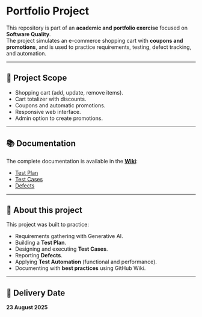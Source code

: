 # Portfolio Project

This repository is part of an **academic and portfolio exercise** focused on **Software Quality**.  
The project simulates an e-commerce shopping cart with **coupons and promotions**, and is used to practice requirements, testing, defect tracking, and automation.

---

## 📌 Project Scope
- Shopping cart (add, update, remove items).  
- Cart totalizer with discounts.  
- Coupons and automatic promotions.  
- Responsive web interface.  
- Admin option to create promotions.  

---

## 📚 Documentation

The complete documentation is available in the **[Wiki](https://github.com/camilagomo/camila-portifolio/wiki)**:  

- [Test Plan](https://github.com/camilagomo/camila-portifolio/wiki/Test%E2%80%90plan:-Shopping-Cart-&-Promotions-Requirements)
- [Test Cases](https://github.com/camilagomo/camila-portifolio/wiki/Test-Cases)
- [Defects](https://github.com/camilagomo/camila-portifolio/wiki/Defects)  

---

## 🚀 About this project
This project was built to practice:  
- Requirements gathering with Generative AI.  
- Building a **Test Plan**.  
- Designing and executing **Test Cases**.  
- Reporting **Defects**.  
- Applying **Test Automation** (functional and performance).  
- Documenting with **best practices** using GitHub Wiki.  

---


## 📅 Delivery Date  
**23 August 2025**

